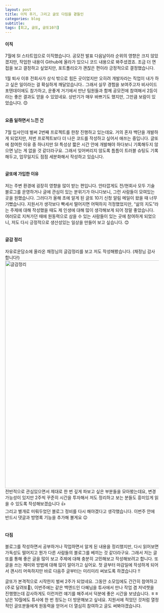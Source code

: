 ```yaml
---
layout: post
title: 이직 후기, 그리고 글또 다짐을 곁들인
categories: blog
subtitle: 
tags: [회고, 글또, 글또10기]
---
```

#### 이직
7월에 SI 스타트업으로 이직했습니다. 공모전 발표 다음날이라 순위의 영향은 크지 않았겠지만, 작업한 내용이 Github에 올라가 있으니 코드 내용으로 봐주셨겠죠. 조금 더 면접을 보고 결정하고 싶었지만, 포트폴리오가 괜찮은 편이라 긍정적으로 결정했습니다.

1월 퇴사 이후 전회사가 상식 밖으로 힘든 곳이었지만 오히려 개발자라는 직업이 내가 하고 싶은 일이라는 걸 확실하게 깨달았습니다.. 그래서 실무 경험을 보여주고자 비사이드 포텐데이에도 참가하고, 운좋게 거기에서 만난 팀원들과 함께 공모전에 참여해서 2등이라는 좋은 결과도 얻을 수 있었네요. 상반기가 매우 바쁘기도 했지만, 그만큼 보람이 있었습니다. 😊
<br/>
<br/>


#### 요즘 일하면서 느낀 건
7월 입사인데 벌써 2번째 프로젝트를 한창 진행하고 있는데요. 거의 혼자 백단을 개발하게 되었지만, 저번 프로젝트보다 더 나은 코드를 작성하고 싶어서 애쓰는 중입니다. 글또에 참여한 이유 중 하나지만 SI 특성상 짧은 시간 안에 개발해야 하다보니 기록해두지 않으면 남는 게 없을 것 같더라구요. 그래서 잊어버리지 않도록 틈틈이 트러블 슈팅도 기록해두고, 업무일지도 점점 세분화해서 작성하고 있습니다.
<br/>
<br/>


#### 글또에 가입한 이유
저는 주변 환경에 굉장히 영향을 많이 받는 편입니다. 안타깝게도 전/현회사 모두 기술 블로그를 운영하거나 글에 관심이 있는 분위기가 아니다보니, 그런 사람들이 모여있는 곳을 원했습니다. 그러다가 올해 초에 알게 된 글또 10기 신청 알림 메일이 왔을 때 너무 기뻤습니다. 지원서가 생각보다 빡세서 떨어지면 어떡하지 걱정했었지만, “삶의 지도”라는 주제에 대해 작성했을 때도 제 인생에 대해 많이 생각해보게 되어 정말 좋았습니다. 여러모로 지쳐가던 때에 원동력으로 삼을 수 있는 사람들이 있는 곳에 참여하게 되었으니, 저도 다시 긍정적으로 생산성있는 일상을 만들어 보고 싶습니다. 😊
<br/>
<br/>


#### 글감 정리
자유로운담소에 올라온 채정님의 글감정리를 보고 저도 작성해봤습니다. (채정님 감사합니다!)
<img width="745" alt="글감정리" src="https://github.com/user-attachments/assets/cf7bbb74-2552-47c9-9a08-af322108c23c">
전반적으로 관심있으면서 제대로 한 번 깊게 파보고 싶은 부분들을 모아봤는데요, 변경 가능성이 있지만 2주씩 꾸준히 시간을 투자해서 저도 정리하고 보는 분들도 흥미있게 읽을 수 있도록 작성해보겠습니다 👍 
<br/>
그리고 별개로 미뤄두었던 블로그 정비를 다시 해야겠다고 생각했습니다. 이번주 안에 반드시 댓글과 방명록 기능을 추가해 볼게요 😉
<br/>
<br/>


#### 다짐

블로그를 작성하면서 공부하거나 작업하면서 알게 된 내용을 정리했지만, 다시 읽어보면 가독성도 떨어지고 뭔가 다른 사람들의 블로그를 베끼는 것 같더라구요. 그래서 저는 글또를 통해 좋은 글을 많이 보고 주제에 대해 충분히 고민해보고 작성해보려고 합니다. 또 글을 쓰는 재미와 방법에 대해 많이 알아가고 싶어요. 첫 글부터 마감일에 작성하게 되어서 괜시리 머쓱하지만 바로 다음주 글부터는 미리미리 써보도록 하겠습니다 ‼️

글또가 본격적으로 시작한지 벌써 2주가 되었네요. 그동안 소모임에도 간간히 참여하고(주로 달려또🏃), 이번주에는 같은 백엔드인 다혜님을 튜사에서 만나 작업 겸 저녁챗을 진행했는데 감사하게도 이런저런 얘기를 해주셔서 덕분에 좋은 시간을 보냈습니다. ㅎㅎ 남은 10월에도 튜사에 한 번 정도는 더 방문해보고 싶네요. 지원서에 적었던 것처럼 열정적인 글또분들에게 원동력을 얻어서 더 열심히 참여하고 글도 써봐야겠습니다.